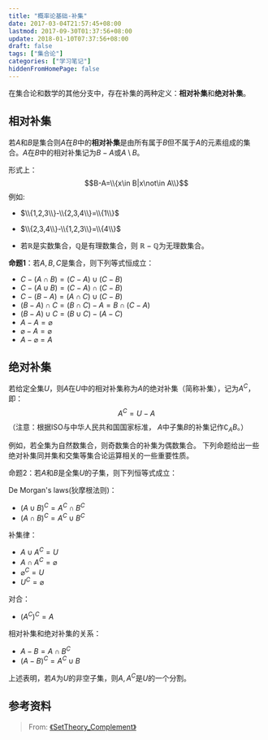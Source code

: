 ```yaml
---
title: "概率论基础-补集"
date: 2017-03-04T21:57:45+08:00
lastmod: 2017-09-30T01:37:56+08:00
update: 2018-01-10T07:37:56+08:00
draft: false
tags: ["集合论"]
categories: ["学习笔记"]
hiddenFromHomePage: false
---
```


在集合论和数学的其他分支中，存在补集的两种定义：**相对补集**和**绝对补集**。

## 相对补集

若$A$和$B$是集合则$A$在$B$中的**相对补集**是由所有属于$B$但不属于$A$的元素组成的集合。$A$在$B$中的相对补集记为$B-A$或$A\setminus B$。

形式上：
$$B-A=\\{x\in B|x\not\in A\\}$$
例如:

* $\\{1,2,3\\}-\\{2,3,4\\}=\\{1\\}$

* $\\{2,3,4\\}-\\{1,2,3\\}=\\{4\\}$

* 若$\mathbb{R}$是实数集合，$\mathbb{Q}$是有理数集合，则 $\mathbb{R}-\mathbb{Q}$为无理数集合。

**命题1**：若$A,B,C$是集合，则下列等式恒成立：

* $C-(A\cap B)=(C-A)\cup (C-B)$
* $C-(A\cup B)=(C-A)\cap (C-B)$
* $C-(B-A)=(A\cap C)\cup (C-B)$
* $(B-A)\cap C=(B\cap C)-A=B\cap (C-A)$
* $(B-A)\cup C=(B\cup C)-(A-C)$
* $A-A=\varnothing$
* $\varnothing -A=\varnothing$
* $A-\varnothing =A$

## 绝对补集

若给定全集$U$，则$A$在$U$中的相对补集称为$A$的绝对补集（简称补集），记为$A^{C}$，即：
$$A^{C}=U-A$$
（注意：根据ISO与中华人民共和国国家标准， $A$中子集$B$的补集记作$\complement _{A}B$。）

例如，若全集为自然数集合，则奇数集合的补集为偶数集合。
下列命题给出一些绝对补集同并集和交集等集合论运算相关的一些重要性质。

命题2：若$A$和$B$是全集$U$的子集，则下列恒等式成立：

De Morgan's laws(狄摩根法则)：

* $(A\cup B)^{C}=A^{C}\cap B^{C}$
* $(A\cap B)^{C}=A^{C}\cup B^{C}$

补集律：

* $A\cup A^{C}=U$
* $A\cap A^{C}=\varnothing$
* $\varnothing ^{C}=U$
* $U^{C}=\varnothing$

对合：

* $(A^{C})^{C}=A$

相对补集和绝对补集的关系：

* $A-B=A\cap B^{C}$
* $(A-B)^{C}=A^{C}\cup B$

上述表明，若$A$为$U$的非空子集，则${A,A^{C}}$是$U$的一个分割。


## 参考资料
> From: [《SetTheory_Complement》](https://en.wikipedia.org/wiki/Complement_(set_theory))